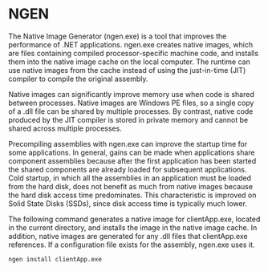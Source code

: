 # NGEN

The Native Image Generator (ngen.exe) is a tool that improves the performance of .NET applications. ngen.exe creates native images, which are files containing compiled processor-specific machine code, and installs them into the native image cache on the local computer. The runtime can use native images from the cache instead of using the just-in-time (JIT) compiler to compile the original assembly. 

Native images can significantly improve memory use when code is shared between processes. Native images are Windows PE files, so a single copy of a .dll file can be shared by multiple processes. By contrast, native code produced by the JIT compiler is stored in private memory and cannot be shared across multiple processes.

Precompiling assemblies with ngen.exe can improve the startup time for some applications. In general, gains can be made when applications share component assemblies because after the first application has been started the shared components are already loaded for subsequent applications. Cold startup, in which all the assemblies in an application must be loaded from the hard disk, does not benefit as much from native images because the hard disk access time predominates. This characteristic is improved on Solid State Disks (SSDs), since disk access time is typically much lower.

The following command generates a native image for clientApp.exe, located in the current directory, and installs the image in the native image cache. In addition, native images are generated for any .dll files that clientApp.exe references. If a configuration file exists for the assembly, ngen.exe uses it. 

	ngen install clientApp.exe